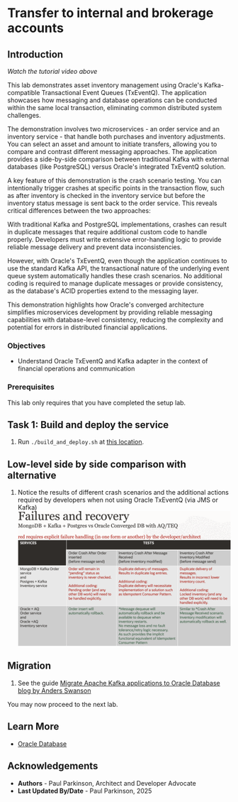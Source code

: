 # Transfer to internal and brokerage accounts

## Introduction


[](youtube:qHVYXagpAC0?start=771)

*Watch the tutorial video above*

This lab demonstrates asset inventory management using Oracle's Kafka-compatible Transactional Event Queues (TxEventQ). The application showcases how messaging and database operations can be conducted within the same local transaction, eliminating common distributed system challenges.

The demonstration involves two microservices - an order service and an inventory service - that handle both purchases and inventory adjustments. You can select an asset and amount to initiate transfers, allowing you to compare and contrast different messaging approaches. The application provides a side-by-side comparison between traditional Kafka with external databases (like PostgreSQL) versus Oracle's integrated TxEventQ solution.

A key feature of this demonstration is the crash scenario testing. You can intentionally trigger crashes at specific points in the transaction flow, such as after inventory is checked in the inventory service but before the inventory status message is sent back to the order service. This reveals critical differences between the two approaches:

With traditional Kafka and PostgreSQL implementations, crashes can result in duplicate messages that require additional custom code to handle properly. Developers must write extensive error-handling logic to provide reliable message delivery and prevent data inconsistencies.

However, with Oracle's TxEventQ, even though the application continues to use the standard Kafka API, the transactional nature of the underlying event queue system automatically handles these crash scenarios. No additional coding is required to manage duplicate messages or provide consistency, as the database's ACID properties extend to the messaging layer.

This demonstration highlights how Oracle's converged architecture simplifies microservices development by providing reliable messaging capabilities with database-level consistency, reducing the complexity and potential for errors in distributed financial applications.

### Objectives

-  Understand Oracle TxEventQ and Kafka adapter in the context of financial operations and communication

### Prerequisites

This lab only requires that you have completed the setup lab.

## Task 1: Build and deploy the service

 1. Run `./build_and_deploy.sh` at [this location](https://github.com/paulparkinson/oracle-ai-for-sustainable-dev/tree/main/financial/graph-circular-payments).

## Low-level side by side comparison with alternative

 1. Notice the results of different crash scenarios and the additional actions required by developers when not using Oracle TxEventQ (via JMS or Kafka)
    ![Mongo & Postgress & Kafka to Oracle](images/mongopostgreskafka_vs_OracleAQ.png " ")

## Migration

  1. See the guide [Migrate Apache Kafka applications to Oracle Database blog by Anders Swanson](https://www.linkedin.com/pulse/migrate-apache-kafka-applications-oracledatabase-anders-swanson-fd6vc)



You may now proceed to the next lab.

## Learn More

* [Oracle Database](https://bit.ly/mswsdatabase)

## Acknowledgements
* **Authors** - Paul Parkinson, Architect and Developer Advocate
* **Last Updated By/Date** - Paul Parkinson, 2025
